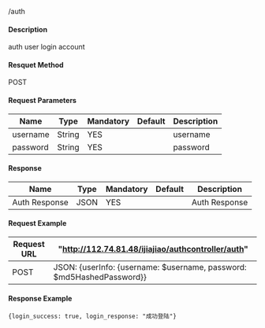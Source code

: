 /auth 
#### Description
auth user login account
#### Resquet Method
POST
#### Request Parameters

| Name | Type | Mandatory | Default | Description |
| -- | -- | -- | -- | -- |
| username | String | YES |  | username |
| password    | String | YES |  | password |


#### Response
| Name | Type | Mandatory | Default | Description |
| -- | -- | -- | -- | -- |
| Auth Response | JSON | YES| | Auth Response |


#### Request Example

|Request URL | "http://112.74.81.48/ijiajiao/authcontroller/auth" |
| --| -- |
| POST| JSON: {userInfo: {username: $username, password: $md5HashedPassword}}|

#### Response Example

```
{login_success: true, login_response: "成功登陆"}
```



